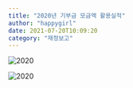 ```yaml
---
title: "2020년 기부금 모금액 활용실적"
author: "happygirl"
date: 2021-07-20T10:09:20
category: "재정보고"
---
```


![2020](/files/attach/images/33114/645/034/9684cb32811a5170535a8d885ad8d1b1.jpg)

![2020](/files/attach/images/33114/645/034/c2b3436a9d4243eafc7bbc1c791152a3.jpg)
